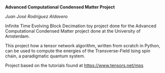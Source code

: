 **Advanced Computational Condensed Matter Project**

*Juan José Rodríguez Aldavero*

Infinite Time Evolving Block Decimation toy project done for the Advanced Computational Condensed Matter project done at the University of Amsterdam.

This project how a tensor network algorithm, written from scratch in Python, can be used to compute the energies of the Transverse-Field Ising spin chain, a paradigmatic quantum system.

Project based on the tutorials found at https://www.tensors.net/mps
